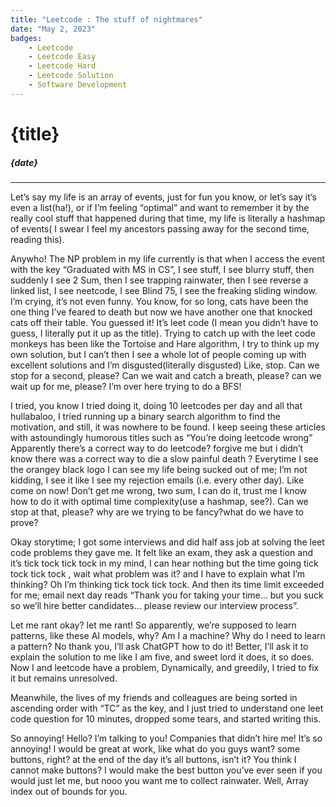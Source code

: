 ```yaml
---
title: "Leetcode : The stuff of nightmares"
date: "May 2, 2023"
badges:
    - Leetcode
    - Leetcode Easy
    - Leetcode Hard
    - Leetcode Solution
    - Software Development
---
```


# {title}

##### {date}

<hr>
Let’s say my life is an array of events, just for fun you know, or let’s say it’s even a list(ha!), or if I’m feeling “optimal” and want to remember it by the really cool stuff that happened during that time, my life is literally a hashmap of events( I swear I feel my ancestors passing away for the second time, reading this).

Anywho! The NP problem in my life currently is that when I access the event with the key “Graduated with MS in CS”, I see stuff, I see blurry stuff, then suddenly I see 2 Sum, then I see trapping rainwater, then I see reverse a linked list, I see neetcode, I see Blind 75, I see the freaking sliding window. I’m crying, it’s not even funny. You know, for so long, cats have been the one thing I’ve feared to death but now we have another one that knocked cats off their table. You guessed it! It’s leet code (I mean you didn’t have to guess, I literally put it up as the title). Trying to catch up with the leet code monkeys has been like the Tortoise and Hare algorithm, I try to think up my own solution, but I can’t then I see a whole lot of people coming up with excellent solutions and I’m disgusted(literally disgusted) Like, stop. Can we stop for a second, please? Can we wait and catch a breath, please? can we wait up for me, please? I’m over here trying to do a BFS!

I tried, you know I tried doing it, doing 10 leetcodes per day and all that hullabaloo, I tried running up a binary search algorithm to find the motivation, and still, it was nowhere to be found. I keep seeing these articles with astoundingly humorous titles such as “You’re doing leetcode wrong” Apparently there’s a correct way to do leetcode? forgive me but i didn’t know there was a correct way to die a slow painful death ? Everytime I see the orangey black logo I can see my life being sucked out of me; I’m not kidding, I see it like I see my rejection emails (i.e. every other day). Like come on now! Don’t get me wrong, two sum, I can do it, trust me I know how to do it with optimal time complexity(use a hashmap, see?). Can we stop at that, please? why are we trying to be fancy?what do we have to prove?

Okay storytime; I got some interviews and did half ass job at solving the leet code problems they gave me. It felt like an exam, they ask a question and it’s tick tock tick tock in my mind, I can hear nothing but the time going tick tock tick tock , wait what problem was it? and I have to explain what I’m thinking? Oh I’m thinking tick tock tick tock. And then its time limit exceeded for me; email next day reads “Thank you for taking your time… but you suck so we’ll hire better candidates… please review our interview process”.

Let me rant okay? let me rant! So apparently, we’re supposed to learn patterns, like these AI models, why? Am I a machine? Why do I need to learn a pattern? No thank you, I’ll ask ChatGPT how to do it! Better, I’ll ask it to explain the solution to me like I am five, and sweet lord it does, it so does. Now I and leetcode have a problem, Dynamically, and greedily, I tried to fix it but remains unresolved.

Meanwhile, the lives of my friends and colleagues are being sorted in ascending order with “TC” as the key, and I just tried to understand one leet code question for 10 minutes, dropped some tears, and started writing this.

So annoying! Hello? I’m talking to you! Companies that didn’t hire me! It’s so annoying! I would be great at work, like what do you guys want? some buttons, right? at the end of the day it’s all buttons, isn’t it? You think I cannot make buttons? I would make the best button you’ve ever seen if you would just let me, but nooo you want me to collect rainwater. Well, Array index out of bounds for you.
